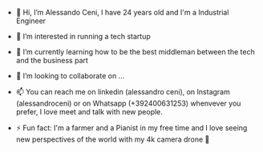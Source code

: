 - 👋 Hi, I’m Alessando Ceni, I have 24 years old and I'm a Industrial Engineer
- 👀 I’m interested in running a tech startup
- 🌱 I’m currently learning how to be the best middleman between the tech and the business part 
- 💞️ I’m looking to collaborate on ...
- 📫 You can reach me on linkedin (alessandro ceni), on Instagram (alessandroceni) or on Whatsapp (+392400631253) whenvever you prefer, I love meet and talk with new people.

- ⚡ Fun fact: I'm a farmer and a Pianist in my free time and I love seeing new perspectives of the world with my 4k camera drone 🚀

<!---
alessandroceni/alessandroceni is a ✨ special ✨ repository because its `README.md` (this file) appears on your GitHub profile.
You can click the Preview link to take a look at your changes.
--->
